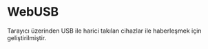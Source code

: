# WebUSB

Tarayıcı üzerinden USB ile harici takılan cihazlar ile haberleşmek için geliştirilmiştir. 
